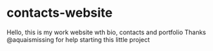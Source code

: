 # contacts-website
Hello, this is my work website wth bio, contacts and portfolio
Thanks @aquaismissing for help starting this little project
